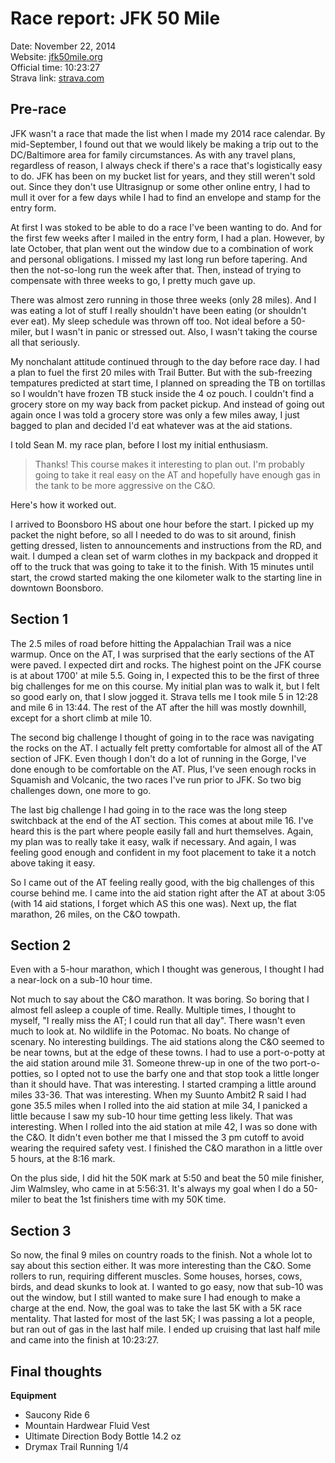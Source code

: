 # Race report: JFK 50 Mile

Date: November 22, 2014  
Website: [jfk50mile.org](http://www.jfk50mile.org/)  
Official time: 10:23:27  
Strava link: [strava.com](http://www.strava.com/activities/223281551)


## Pre-race

JFK wasn't a race that made the list when I made my 2014 race calendar.
By mid-September, I found out that we would likely be making a trip out to the DC/Baltimore area for family circumstances.
As with any travel plans, regardless of reason, I always check if there's a race that's logistically easy to do.
JFK has been on my bucket list for years, and they still weren't sold out.
Since they don't use Ultrasignup or some other online entry, I had to mull it over for a few days while I had to find an envelope and stamp for the entry form.

At first I was stoked to be able to do a race I've been wanting to do.
And for the first few weeks after I mailed in the entry form, I had a plan.
However, by late October, that plan went out the window due to a combination of work and personal obligations.
I missed my last long run before tapering.
And then the not-so-long run the week after that.
Then, instead of trying to compensate with three weeks to go, I pretty much gave up.

There was almost zero running in those three weeks (only 28 miles).
And I was eating a lot of stuff I really shouldn't have been eating (or shouldn't ever eat).
My sleep schedule was thrown off too.
Not ideal before a 50-miler, but I wasn't in panic or stressed out.
Also, I wasn't taking the course all that seriously.

My nonchalant attitude continued through to the day before race day.
I had a plan to fuel the first 20 miles with Trail Butter.
But with the sub-freezing tempatures predicted at start time, I planned on spreading the TB on tortillas so I wouldn't have frozen TB stuck inside the 4 oz pouch.
I couldn't find a grocery store on my way back from packet pickup.
And instead of going out again once I was told a grocery store was only a few miles away, I just bagged to plan and decided I'd eat whatever was at the aid stations.

I told Sean M. my race plan, before I lost my initial enthusiasm.

> Thanks! This course makes it interesting to plan out.
> I'm probably going to take it real easy on the AT and hopefully have enough gas in the tank to be more aggressive on the C&O.

Here's how it worked out.

I arrived to Boonsboro HS about one hour before the start.
I picked up my packet the night before, so all I needed to do was to sit around, finish getting dressed, listen to announcements and instructions from the RD, and wait.
I dumped a clean set of warm clothes in my backpack and dropped it off to the truck that was going to take it to the finish.
With 15 minutes until start, the crowd started making the one kilometer walk to the starting line in downtown Boonsboro.


## Section 1

The 2.5 miles of road before hitting the Appalachian Trail was a nice warmup.
Once on the AT, I was surprised that the early sections of the AT were paved.
I expected dirt and rocks.
The highest point on the JFK course is at about 1700' at mile 5.5.
Going in, I expected this to be the first of three big challenges for me on this course.
My initial plan was to walk it, but I felt so good early on, that I slow jogged it.
Strava tells me I took mile 5 in 12:28 and mile 6 in 13:44.
The rest of the AT after the hill was mostly downhill, except for a short climb at mile 10.

The second big challenge I thought of going in to the race was navigating the rocks on the AT.
I actually felt pretty comfortable for almost all of the AT section of JFK.
Even though I don't do a lot of running in the Gorge, I've done enough to be comfortable on the AT.
Plus, I've seen enough rocks in Squamish and Volcanic, the two races I've run prior to JFK.
So two big challenges down, one more to go.

The last big challenge I had going in to the race was the long steep switchback at the end of the AT section.
This comes at about mile 16.
I've heard this is the part where people easily fall and hurt themselves.
Again, my plan was to really take it easy, walk if necessary.
And again, I was feeling good enough and confident in my foot placement to take it a notch above taking it easy.

So I came out of the AT feeling really good, with the big challenges of this course behind me.
I came into the aid station right after the AT at about 3:05 (with 14 aid stations, I forget which AS this one was).
Next up, the flat marathon, 26 miles, on the C&O towpath.


## Section 2

Even with a 5-hour marathon, which I thought was generous, I thought I had a near-lock on a sub-10 hour time.

Not much to say about the C&O marathon.
It was boring.
So boring that I almost fell asleep a couple of time.
Really.
Multiple times, I thought to myself, "I really miss the AT; I could run that all day".
There wasn't even much to look at.
No wildlife in the Potomac.
No boats.
No change of scenary.
No interesting buildings.
The aid stations along the C&O seemed to be near towns, but at the edge of these towns.
I had to use a port-o-potty at the aid station around mile 31.
Someone threw-up in one of the two port-o-potties, so I opted not to use the barfy one and that stop took a little longer than it should have.
That was interesting.
I started cramping a little around miles 33-36.
That was interesting.
When my Suunto Ambit2 R said I had gone 35.5 miles when I rolled into the aid station at mile 34, I panicked a little because I saw my sub-10 hour time getting less likely.
That was interesting.
When I rolled into the aid station at mile 42, I was so done with the C&O.
It didn't even bother me that I missed the 3 pm cutoff to avoid wearing the required safety vest.
I finished the C&O marathon in a little over 5 hours, at the 8:16 mark.

On the plus side, I did hit the 50K mark at 5:50 and beat the 50 mile finisher, Jim Walmsley, who came in at 5:56:31.
It's always my goal when I do a 50-miler to beat the 1st finishers time with my 50K time.


## Section 3

So now, the final 9 miles on country roads to the finish.
Not a whole lot to say about this section either.
It was more interesting than the C&O.
Some rollers to run, requiring different muscles.
Some houses, horses, cows, birds, and dead skunks to look at.
I wanted to go easy, now that sub-10 was out the window, but I still wanted to make sure I had enough to make a charge at the end.
Now, the goal was to take the last 5K with a 5K race mentality.
That lasted for most of the last 5K; I was passing a lot a people, but ran out of gas in the last half mile.
I ended up cruising that last half mile and came into the finish at 10:23:27.


## Final thoughts




**Equipment**

* Saucony Ride 6
* Mountain Hardwear Fluid Vest
* Ultimate Direction Body Bottle 14.2 oz
* Drymax Trail Running 1/4
